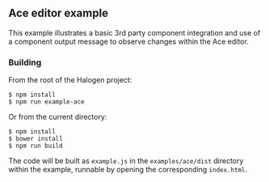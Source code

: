 ## Ace editor example

This example illustrates a basic 3rd party component integration and use of a component output message to observe changes within the Ace editor.

### Building

From the root of the Halogen project:

```
$ npm install
$ npm run example-ace
```

Or from the current directory:

```
$ npm install
$ bower install
$ npm run build
```

The code will be built as `example.js` in the `examples/ace/dist` directory within the example, runnable by opening the corresponding `index.html`.
